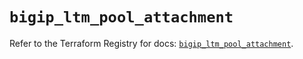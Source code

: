 # `bigip_ltm_pool_attachment`

Refer to the Terraform Registry for docs: [`bigip_ltm_pool_attachment`](https://registry.terraform.io/providers/f5networks/bigip/1.24.1/docs/resources/ltm_pool_attachment).
